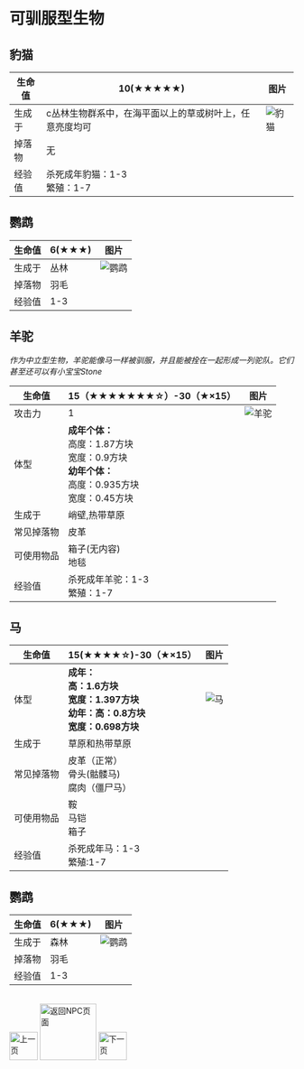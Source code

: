 # 可驯服型生物
## 豹猫

生命值 | 10(★★★★★) | 图片
-- | -- | -- 
生成于 | c丛林生物群系中，在海平面以上的草或树叶上，任意亮度均可 | ![豹猫](./img/Cats.gif)
掉落物 | 无 
经验值 | 杀死成年豹猫：1-3<br />繁殖：1-7

## 鹦鹉

生命值 | 6(★★★) | 图片
-- | -- | -- 
生成于 | 丛林 | ![鹦鹉](./img/225px-Parrot_gray.png)
掉落物 | 羽毛
经验值 | 1-3

## 羊驼

*作为中立型生物，羊驼能像马一样被驯服，并且能被拴在一起形成一列驼队。它们甚至还可以有小宝宝Stone*

生命值 | 15（★★★★★★★☆）-30（★×15） | 图片
-- | -- | --
攻击力 | 1 | ![羊驼](./img/120px-Baby_llama_brown.png)
体型 | <b>成年个体：</b><br />高度：1.87方块<br />宽度：0.9方块<br /><b>幼年个体：</b><br />高度：0.935方块<br />宽度：0.45方块
生成于 | 峭壁,热带草原
常见掉落物 | 皮革
可使用物品 | 箱子(无内容)<br />地毯
经验值 | 杀死成年羊驼：1-3<br />繁殖：1-7

## 马

生命值 | 15(★★★★☆)-30（★×15） | 图片
-- | -- | --
体型 | <b>成年：<br />高：1.6方块<br />宽度：1.397方块<br /><b>幼年：</b>高：0.8方块<br />宽度：0.698方块 | ![马](./img/300px-Skeletonhorse.png)
生成于 | 草原和热带草原
常见掉落物 | 皮革（正常）<br />骨头(骷髅马)<br />腐肉（僵尸马）
可使用物品 | 鞍<br />马铠<br />箱子
经验值 | 杀死成年马：1-3<br />繁殖:1-7

## 鹦鹉

生命值 | 6(★★★) | 图片 
-- | -- | --
生成于 | 森林 | ![鹦鹉](./img/225px-Parrot_gray.png)
掉落物 | 羽毛
经验值 | 1-3

<br />
<div class="align-justify">

<div style="display: inline-block;">
<a href="./introduce/NPC_xiaoyong.html">
    <img src="./img/qianfan2.png" alt="上一页" title="上一页" width="50">
</a>
</div>

<div style="display: inline-block;">
<a href="./introduce/major.html">
    <img src="./img/huizhuye2.png" alt="返回NPC页面" title="返回NPC页面" width="100">
</a>
</div>

<div style="display: inline-block;">
<a href="./introduce/NPC_buhuanji.html">
    <img src="./img/fanye2.png" alt="下一页" title="下一页" width="50">
</a>
</div>

</div>
